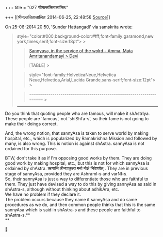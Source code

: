 +++
title = "027 श्रीमल्ललितालालितः"

+++
[[श्रीमल्ललितालालितः	2014-06-25, 22:48:58 [Source](https://groups.google.com/g/samskrita/c/aUu1UBoE_u8)]]



  

On 25-06-2014 20:50, 'Sunder Hattangadi' via samskrita wrote:  

>  style="color:#000;background-color:#fff;font-family:garamond,new york,times,serif;font-size:18pt"> >
> 
> > [Sannyasa, in the service of the wolrd - Amma, Mata Amritanandamayi > Devi](http://www.amritapuri.org/14534/sannyas.aum)  
> > 
> > 
> > [TABLE] >
> 
> > 
> >   
> > 
> > 
> >  style="font-family:HelveticaNeue,Helvetica Neue,Helvetica,Arial,Lucida Grande,sans-serif;font-size:12pt"> >
> 
> > ------------------------------------------------------------------------ >
> ****  
> > 
> > 
> > 
> > 

Do you think that quoting people who are famous, will make it shAstrIya.  
These people are 'famous', not 'shiShTa-s', so their fame is not going to make their doings correct.  
  
And, the wrong notion, that sannyAsa is taken to serve world by making hospital, etc., which is popularized by Ramakrishna Mission and followed by many, is also wrong. This is notion is against shAstra. sannyAsa is not ordained for this purpose.  
  
BTW, don't take it as if I'm opposing good works by them. They are doing good work by making hospital, etc., but this is not for which sannyAsa is ordained by shAstra. ऋणानि त्रीनपाकृत्य मनो मोक्षे निवेशयेत् . They are in previous stage of sannyAsa, provided they are AshramI-s and varNI-s.  
So, their sannyAsa is just a way to differentiate those who are faithful to them. They just have devised a way to do this by giving sannyAsa as said in shAstra-s, although without thinking about adhikAra, etc.  
We have no problem if they declare it.  
The problem occurs because they name it sannyAsa and do same procedures as we do, and then common people thinks that this is the same sannyAsa which is said in shAstra-s and these people are faithful to shAstra-s.**  
**



